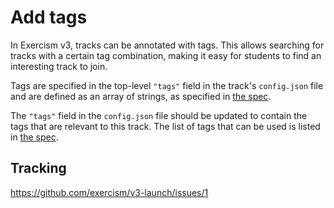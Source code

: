 # Add tags

In Exercism v3, tracks can be annotated with tags. This allows searching for tracks with a certain tag combination, making it easy for students to find an interesting track to join.

Tags are specified in the top-level `"tags"` field in the track's `config.json` file and are defined as an array of strings, as specified in [the spec](https://github.com/exercism/v3-docs/blob/master/anatomy/tracks/config-json.md#tags).

The `"tags"` field in the `config.json` file should be updated to contain the tags that are relevant to this track. The list of tags that can be used is listed in [the spec](https://github.com/exercism/v3-docs/blob/master/anatomy/tracks/config-json.md#tags).

## Tracking

https://github.com/exercism/v3-launch/issues/1

